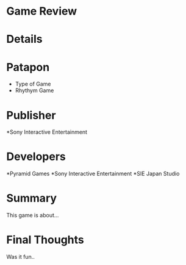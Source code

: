 # Game Review

# Details

# Patapon
* Type of Game
* Rhythym Game
# Publisher
 *Sony Interactive Entertainment
# Developers
 *Pyramid Games
 *Sony Interactive Entertainment
 *SIE Japan Studio

# Summary

This game is about...

#

#

# Final Thoughts

Was it fun..
